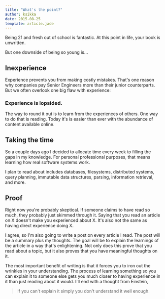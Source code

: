 ```yaml
---
title: "What's the point?"
author: ksikka
date: 2015-08-25
template: article.jade
---
```


Being 21 and fresh out of school is fantastic.
At this point in life, your book is unwritten.

But one downside of being so young is...

## Inexperience

Experience prevents you from making costly mistakes.
That's one reason why companies pay Senior Engineers
more than their junior counterparts.
But we often overlook one big flaw with experience:

### Experience is lopsided.

The way to round it out is to learn
from the experiences of others. One way to do that is reading.
Today it's is easier than ever with the abundance of content available online.

## Taking the time

So a couple days ago I decided to allocate
time every week to filling the gaps in my knowledge.
For personal professional purposes, that means learning
how real software systems work.

I plan to read about includes databases, filesystems, distributed systems,
query planning, immutable data structures, parsing, information retrieval, and more.

## Proof

Right now you're probably skeptical. If someone claims
to have read so much, they probably just skimmed through it.
Saying that you read an article on X doesn't make you
experienced about X. It's also not the same as having direct
experience doing X.

I agree, so I'm also going
to write a post on every article I read. The post will
be a summary plus my thoughts.
The goal will be to explain the learnings of the article in a way
that's enlightening. Not only does this prove
that you read about a topic, but it also proves that you have
meaningful thoughts on it.

The most important benefit of writing
is that it forces you to iron out
the wrinkles in your understanding. The process
of learning something so you can explain it
to someone else gets you much closer to having experience
in it than just reading about it would. I'll end with
a thought from Einstein,

> If you can't explain it simply you don't understand it well enough.


